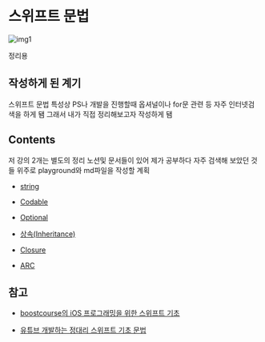 # 스위프트 문법

![img1](https://img1.daumcdn.net/thumb/R1280x0/?scode=mtistory2&fname=https%3A%2F%2Fblog.kakaocdn.net%2Fdn%2FbjW4Vw%2FbtrsSulLNL2%2FFFkNDkfgjLPLiZSBK4CHbK%2Fimg.png)
<br/>

정리용
<br/>

## 작성하게 된 계기

스위프트 문법 특성상 PS나 개발을 진행할때 옵셔널이나 for문 관련 등 자주 인터넷검색을 하게 됌 그래서 내가 직접 정리해보고자 작성하게 됌
<br/>

## Contents

저 강의 2개는 별도의 정리 노션및 문서들이 있어 제가 공부하다 자주 검색해 보았던 것들 위주로 playground와 md파일을 작성할 계획
<bt/>

- [string](https://github.com/BOLTB0X/Swift_Study/blob/main/swiftGrammar/playground/stringMethod.md)
  <br/>

- [Codable](https://github.com/BOLTB0X/Swift_Study/blob/main/swiftGrammar/playground/codable.md)
  <br/>

- [Optional](hhttps://github.com/BOLTB0X/Swift_Study/tree/main/swiftGrammar/Optional)
  <br/>

- [상속(Inheritance)](https://github.com/BOLTB0X/Swift_Study/tree/main/swiftGrammar/InheritanceStudy.playground)
  <br/>

- [Closure](https://github.com/BOLTB0X/Swift_Study/tree/main/swiftGrammar/Closure)
  <br/>

- [ARC](https://github.com/BOLTB0X/Swift_Study/tree/main/swiftGrammar/ARC)
  <br/>

## 참고

- [boostcourse의 iOS 프로그래밍을 위한 스위프트 기초](https://www.boostcourse.org/mo122/notices/9880)
  <br/>

- [유튜브 개발하는 정대리 스위프트 기초 문법](https://www.youtube.com/watch?v=EXtpt5Skzck&list=PLgOlaPUIbynoqbQw_erl3L2w7vfOTCtFD)
